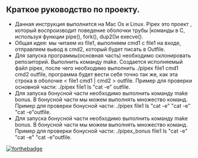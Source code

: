 ## Краткое руководство по проекту.

* Данная инструкция выполнится на Mac Os и Linux.
Pipex это проект , который воспроизводит поведение оболочки трубы |команды в C, используя функции pipe(), fork(), dup2()и execve().
* Общая идея: мы читаем из file1, выполняем cmd1 с file1 на входе, отправляем вывод в cmd2, который будет писать в
Outfile.
* Для запуска программы(основная часть) необходимо склонировать репозиторий. Выполнить команду make.
Создается исполняемый файл pipex, после чего необходимо выполнить ./pipex file1 cmd1 cmd2 outfile, программа будет вести себя точно так же, как эта строка в оболочке < file1 cmd1 | cmd2 > outfile.
Пример для проверки основной части: ./pipex file1 ls "cat -e" outfile.
* Для запуска бонусной части необходимо выполнить команду make bonus. В бонусной части мы можем выполнять множество команд.
Пример для проверки бонусной части: ./pipex file1 ls "cat -e" "cat -e" "cat -e"outfile.
* Для запуска бонусной части необходимо выполнить команду make bonus. В бонусной части мы можем выполнять множество команд.
Пример для проверки бонусной части: ./pipex_bonus file1 ls "cat -e" "cat -e" "cat -e"outfile.

[![forthebadge](https://forthebadge.com/images/badges/made-with-c.svg)](https://forthebadge.com)
